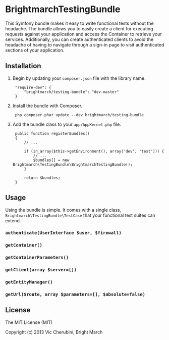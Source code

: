 # BrightmarchTestingBundle

This Symfony bundle makes it easy to write functional tests without the headache. The bundle allows you to easily create a client for executing requests against your application and access the Container to retrieve your services. Additionally, you can create authenticated clients to avoid the headache of having to navigate through a sign-in page to visit authenticated sections of your application.

## Installation
1. Begin by updating your `composer.json` file with the library name.

        "require-dev": {
            "brightmarch/testing-bundle": "dev-master"
        }

2. Install the bundle with Composer.

        php composer.phar update --dev brightmarch/testing-bundle

3. Add the bundle class to your `app/AppKernel.php` file.

        public function registerBundles()
        {
            // ...

            if (in_array($this->getEnvironment(), array('dev', 'test'))) {
                // ...
                $bundles[] = new Brightmarch\TestingBundle\BrightmarchTestingBundle();
            }

            return $bundles;
        }

## Usage
Using the bundle is simple. It comes with a single class, `Brightmarch\TestingBundle\TestCase` that your functional test suites can extend.

### `authenticate(UserInterface $user, $firewall)`

### `getContainer()`

### `getContainerParameters()`

### `getClient(array $server=[])`

### `getEntityManager()`

### `getUrl($route, array $parameters=[], $absolute=false)`

## License
The MIT License (MIT)

Copyright (c) 2013 Vic Cherubini, Bright March
